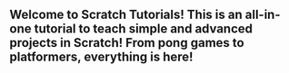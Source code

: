 <h2>Welcome to Scratch Tutorials! This is an all-in-one tutorial to teach simple and advanced projects in Scratch! From pong games to platformers, everything is here!</h2>
